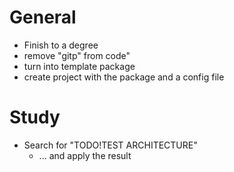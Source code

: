 
# General
- Finish to a degree
- remove "gitp" from code"
- turn into template package
- create project with the package and a config file

# Study
- Search for "TODO!TEST ARCHITECTURE"
  - ... and apply the result

